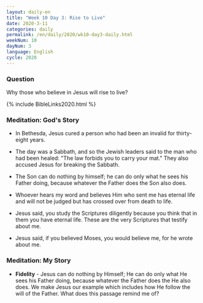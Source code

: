 ```yaml
---
layout: daily-en
title: "Week 10 Day 3: Rise to Live"
date: 2020-3-11 
categories: daily
permalink: /en/daily/2020/wk10-day3-daily.html
weekNum: 10
dayNum: 3
language: English
cycle: 2020
---
```

### Question     
Why those who believe in Jesus will rise to live?

{% include BibleLinks2020.html %} 

### Meditation: God's Story   
+ In Bethesda, Jesus cured a person who had been an invalid for thirty-eight years. 

+ The day was a Sabbath, and so the Jewish leaders said to the man who had been healed: "The law forbids you to carry your mat." They also accused Jesus for breaking the Sabbath. 

+ The Son can do nothing by himself; he can do only what he sees his Father doing, because whatever the Father does the Son also does. 

+ Whoever hears my word and believes Him who sent me has eternal life and will not be judged but has crossed over from death to life. 

+ Jesus said, you study the Scriptures diligently because you think that in them you have eternal life. These are the very Scriptures that testify about me. 

+ Jesus said, if you believed Moses, you would believe me, for he wrote about me. 

### Meditation: My Story   
+ **Fidelity** - Jesus can do nothing by Himself; He can do only what He sees his Father doing, because whatever the Father does the He also does. We make Jesus our example which includes how He follow the will of the Father. What does this passage remind me of? 
